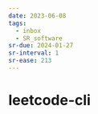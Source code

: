 ```yaml
---
date: 2023-06-08
tags:
  - inbox
  - SR_software
sr-due: 2024-01-27
sr-interval: 1
sr-ease: 213
---
```


# leetcode-cli
